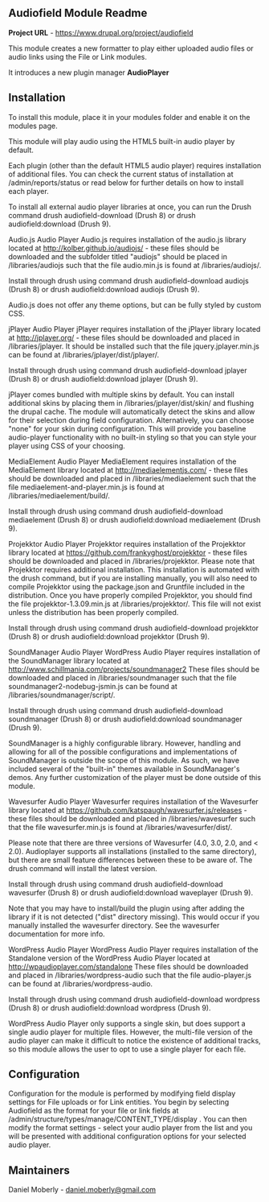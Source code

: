 
Audiofield Module Readme
----------------------

<strong>Project URL</strong> - https://www.drupal.org/project/audiofield

This module creates a new formatter to play either uploaded audio files or
audio links using the File or Link modules.

It introduces a new plugin manager <strong>AudioPlayer</strong>


Installation
------------

To install this module, place it in your modules folder and enable it on the
modules page.

This module will play audio using the HTML5 built-in audio player by default.

Each plugin (other than the default HTML5 audio player) requires installation
of additional files. You can check the current status of installation at
/admin/reports/status or read below for further details on how to install
each player.

To install all external audio player libraries at once, you can run the Drush
command drush audiofield-download (Drush 8) or drush audiofield:download (Drush
9).

Audio.js Audio Player
  Audio.js requires installation of the audio.js library located at
  http://kolber.github.io/audiojs/ - these files should be downloaded and the
  subfolder titled "audiojs" should be placed in /libraries/audiojs such that
  the file audio.min.js is found at /libraries/audiojs/.

  Install through drush using command drush audiofield-download audiojs
  (Drush 8) or drush audiofield:download audiojs (Drush 9).

  Audio.js does not offer any theme options, but can be fully styled by custom
  CSS.

jPlayer Audio Player
  jPlayer requires installation of the jPlayer library located at
  http://jplayer.org/ - these files should be downloaded and placed
  in /libraries/jplayer. It should be installed such that the file
  jquery.jplayer.min.js can be found at /libraries/jplayer/dist/jplayer/.

  Install through drush using command drush audiofield-download jplayer
  (Drush 8) or drush audiofield:download jplayer (Drush 9).

  jPlayer comes bundled with multiple skins by default. You can install
  additional skins by placing them in /libraries/jplayer/dist/skin/ and
  flushing the drupal cache. The module will automatically detect the
  skins and allow for their selection during field configuration.
  Alternatively, you can choose "none" for your skin during configuration.
  This will provide you baseline audio-player functionality with no
  built-in styling so that you can style your player using CSS of your
  choosing.

MediaElement Audio Player
  MediaElement requires installation of the MediaElement library located at
  http://mediaelementjs.com/ - these files should be downloaded and placed
  in /libraries/mediaelement such that the file mediaelement-and-player.min.js
  is found at /libraries/mediaelement/build/.

  Install through drush using command drush audiofield-download mediaelement
  (Drush 8) or drush audiofield:download mediaelement (Drush 9).

Projekktor Audio Player
  Projekktor requires installation of the Projekktor library located at
  https://github.com/frankyghost/projekktor - these files should be downloaded
  and placed in /libraries/projekktor. Please note that Projekktor requires
  additional installation. This installation is automated with the drush
  command, but if you are installing manually, you will also need to compile
  Projekktor using the package.json and Gruntfile included in the distribution.
  Once you have properly compiled Projekktor, you should find the file
  projekktor-1.3.09.min.js at /libraries/projekktor/. This file will not exist
  unless the distribution has been properly compiled.

  Install through drush using command drush audiofield-download projekktor
  (Drush 8) or drush audiofield:download projekktor (Drush 9).

SoundManager Audio Player
  WordPress Audio Player requires installation of the SoundManager library
  located at http://www.schillmania.com/projects/soundmanager2
  These files should be downloaded and placed in /libraries/soundmanager such
  that the file soundmanager2-nodebug-jsmin.js can be found at
  /libraries/soundmanager/script/.

  Install through drush using command drush audiofield-download soundmanager
  (Drush 8) or drush audiofield:download soundmanager (Drush 9).

  SoundManager is a highly configurable library. However, handling and allowing
  for all of the possible configurations and implementations of SoundManager is
  outside the scope of this module. As such, we have included several of the
  "built-in" themes available in SoundManager's demos. Any further customization
  of the player must be done outside of this module.

Wavesurfer Audio Player
  Wavesurfer requires installation of the Wavesurfer library located at
  https://github.com/katspaugh/wavesurfer.js/releases - these files should be
  downloaded and placed in /libraries/wavesurfer such that the file
  wavesurfer.min.js is found at /libraries/wavesurfer/dist/.

  Please note that there are three versions of Wavesurfer (4.0, 3.0, 2.0, and
  < 2.0). Audioplayer supports all installations (installed to the same
  directory),  but there are small feature differences between these to be
  aware of. The drush command will install the latest version.

  Install through drush using command drush audiofield-download wavesurfer
  (Drush 8) or drush audiofield:download waveplayer (Drush 9).

  Note that you may have to install/build the plugin using after adding the
  library if it is not detected ("dist" directory missing). This would occur if
  you manually installed the wavesurfer directory. See the wavesurfer
  documentation for more info.

WordPress Audio Player
  WordPress Audio Player requires installation of the Standalone version of
  the WordPress Audio Player located at http://wpaudioplayer.com/standalone
  These files should be downloaded and placed in /libraries/wordpress-audio such
  that the file audio-player.js can be found at /libraries/wordpress-audio.

  Install through drush using command drush audiofield-download wordpress
  (Drush 8) or drush audiofield:download wordpress (Drush 9).

  WordPress Audio Player only supports a single skin, but does support a
  single audio player for multiple files. However, the multi-file version of
  the audio player can make it difficult to notice the existence of additional
  tracks, so this module allows the user to opt to use a single player for each
  file.

Configuration
-------------

Configuration for the module is performed by modifying field display settings
for File uploads or for Link entities. You begin by selecting Audiofield as the
format for your file or link fields at
/admin/structure/types/manage/CONTENT_TYPE/display . You can then modify the
format settings - select your audio player from the list and you will be
presented with additional configuration options for your selected audio player.

Maintainers
------

Daniel Moberly - <daniel.moberly@gmail.com>
